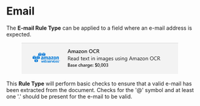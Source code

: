 # Email

The **E-mail Rule Type** can be applied to a field where an e-mail address is expected.

<figure><img src="../.gitbook/assets/image (63).png" alt=""><figcaption></figcaption></figure>

This **Rule Type** will perform basic checks to ensure that a valid e-mail has been extracted from the document. Checks for the '@' symbol and at least one '.' should be present for the e-mail to be valid.
